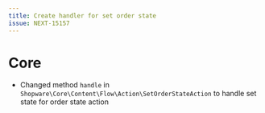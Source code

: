 ```yaml
---
title: Create handler for set order state
issue: NEXT-15157
---
```

# Core
* Changed method `handle` in `Shopware\Core\Content\Flow\Action\SetOrderStateAction` to handle set state for order state action
